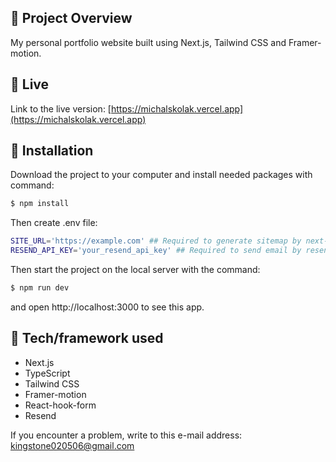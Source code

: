## 🎉 Project Overview
My personal portfolio website built using Next.js, Tailwind CSS and Framer-motion.

## 📍 Live 

Link to the live version: [https://michalskolak.vercel.app](https://michalskolak.vercel.app)

## 💾 Installation 
Download the project to your computer and install needed packages with command:

```bash
$ npm install
```
Then create .env file:
```bash
SITE_URL='https://example.com' ## Required to generate sitemap by next-sitemap 
RESEND_API_KEY='your_resend_api_key' ## Required to send email by resend
```

Then start the project on the local server with the command:

```bash
$ npm run dev
```

and open http://localhost:3000 to see this app.

## 🔧 Tech/framework used 
- Next.js
- TypeScript
- Tailwind CSS
- Framer-motion
- React-hook-form
- Resend

If you encounter a problem, write to this e-mail address: [kingstone020506@gmail.com](mailto:kingstone020506@gmail.com)
